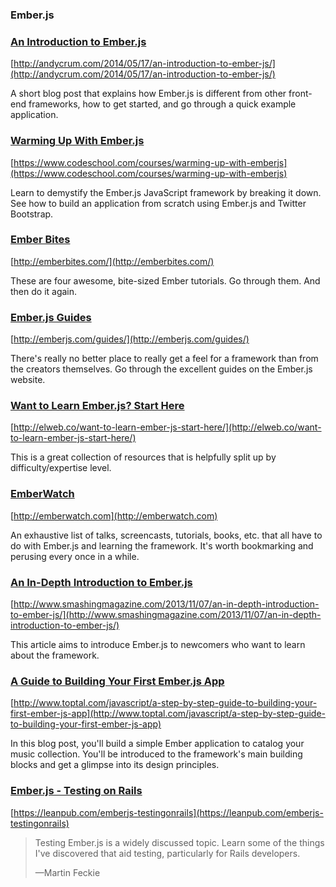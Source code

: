 ### Ember.js

### [An Introduction to Ember.js](http://andycrum.com/2014/05/17/an-introduction-to-ember-js/)

[http://andycrum.com/2014/05/17/an-introduction-to-ember-js/](http://andycrum.com/2014/05/17/an-introduction-to-ember-js/)

A short blog post that explains how Ember.js is different from other front-end frameworks, how to get started, and go through a quick example application.

### [Warming Up With Ember.js](https://www.codeschool.com/courses/warming-up-with-emberjs)

[https://www.codeschool.com/courses/warming-up-with-emberjs](https://www.codeschool.com/courses/warming-up-with-emberjs)

Learn to demystify the Ember.js JavaScript framework by breaking it down. See how to build an application from scratch using Ember.js and Twitter Bootstrap.

### [Ember Bites](http://emberbites.com/)

[http://emberbites.com/](http://emberbites.com/)

These are four awesome, bite-sized Ember tutorials. Go through them. And then do it again.

### [Ember.js Guides](http://emberjs.com/guides/)

[http://emberjs.com/guides/](http://emberjs.com/guides/)

There's really no better place to really get a feel for a framework than from the creators themselves. Go through the excellent guides on the Ember.js website.

### [Want to Learn Ember.js? Start Here](http://elweb.co/want-to-learn-ember-js-start-here/)

[http://elweb.co/want-to-learn-ember-js-start-here/](http://elweb.co/want-to-learn-ember-js-start-here/)

This is a great collection of resources that is helpfully split up by difficulty/expertise level.

### [EmberWatch](http://emberwatch.com)

[http://emberwatch.com](http://emberwatch.com)

An exhaustive list of talks, screencasts, tutorials, books, etc. that all have to do with Ember.js and learning the framework. It's worth bookmarking and perusing every once in a while.

### [An In-Depth Introduction to Ember.js](http://www.smashingmagazine.com/2013/11/07/an-in-depth-introduction-to-ember-js/)

[http://www.smashingmagazine.com/2013/11/07/an-in-depth-introduction-to-ember-js/](http://www.smashingmagazine.com/2013/11/07/an-in-depth-introduction-to-ember-js/)

This article aims to introduce Ember.js to newcomers who want to learn about the framework.

### [A Guide to Building Your First Ember.js App](http://www.toptal.com/javascript/a-step-by-step-guide-to-building-your-first-ember-js-app)

[http://www.toptal.com/javascript/a-step-by-step-guide-to-building-your-first-ember-js-app](http://www.toptal.com/javascript/a-step-by-step-guide-to-building-your-first-ember-js-app)

In this blog post, you'll build a simple Ember application to catalog your music collection. You'll be introduced to the framework's main building blocks and get a glimpse into its design principles.

### [Ember.js - Testing on Rails](https://leanpub.com/emberjs-testingonrails)

[https://leanpub.com/emberjs-testingonrails](https://leanpub.com/emberjs-testingonrails)

>Testing Ember.js is a widely discussed topic. Learn some of the things I've discovered that aid testing, particularly for Rails developers.
>
>—Martin Feckie
